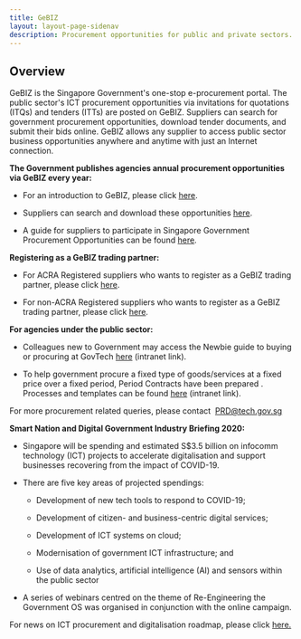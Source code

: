 ```yaml
---
title: GeBIZ
layout: layout-page-sidenav
description: Procurement opportunities for public and private sectors.
---
```


Overview
--------

GeBIZ is the Singapore Government's one-stop e-procurement portal. The public sector's ICT procurement opportunities via invitations for quotations (ITQs) and tenders (ITTs) are posted on GeBIZ. Suppliers can search for government procurement opportunities, download tender documents, and submit their bids online. GeBIZ allows any supplier to access public sector business opportunities anywhere and anytime with just an Internet connection.

**The Government publishes agencies annual procurement opportunities via GeBIZ every year:**

*   For an introduction to GeBIZ, please click [here](https://www.gebiz.gov.sg/).

*   Suppliers can search and download these opportunities [here](https://www.gebiz.gov.sg/ptn/opportunity/BOListing.xhtml?origin=menu).

*   A guide for suppliers to participate in Singapore Government Procurement Opportunities can be found [here](https://www.gebiz.gov.sg/docs/Supplier_Guide_Detailed.pdf).


**Registering as a GeBIZ trading partner:**

*   For ACRA Registered suppliers who wants to register as a GeBIZ trading partner, please click [here](https://www.gebiz.gov.sg/cmw/content/4/page1/ACRA_Register_Supplier.html).

*   For non-ACRA Registered suppliers who wants to register as a GeBIZ trading partner, please click [here](https://www.gebiz.gov.sg/cmw/content/4/page2/Non_ACRA_Register_Supplier.html).


**For agencies under the public sector:**

*   Colleagues new to Government may access the Newbie guide to buying or procuring at GovTech [here](https://onespace.in.tech.gov.sg/sites/onespace/Resource/fipg/proc/Pages/newbie-guides-procurement-101.aspx) (intranet link).

*   To help government procure a fixed type of goods/services at a fixed price over a fixed period, Period Contracts have been prepared . Processes and templates can be found [here](https://onespace.in.tech.gov.sg/sites/onespace/Resource/fipg/proc/Pages/Establishing-or-Renewing-WOG-ICT-Bulk-Tenders.aspx) (intranet link).


For more procurement related queries, please contact  [PRD@tech.gov.sg](mailto:PRD@tech.gov.sg)

**Smart Nation and Digital Government Industry Briefing 2020:**

*   Singapore will be spending and estimated S$3.5 billion on infocomm technology (ICT) projects to accelerate digitalisation and support businesses recovering from the impact of COVID-19.

*   There are five key areas of projected spendings:

    *   Development of new tech tools to respond to COVID-19;

    *   Development of citizen- and business-centric digital services;

    *   Development of ICT systems on cloud;

    *   Modernisation of government ICT infrastructure; and

    *   Use of data analytics, artificial intelligence (AI) and sensors within the public sector

*   A series of webinars centred on the theme of Re-Engineering the Government OS was organised in conjunction with the online campaign.

For news on ICT procurement and digitalisation roadmap, please click [here.](https://www.tech.gov.sg/media/events/ib2020)
